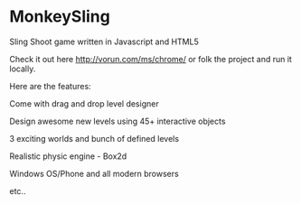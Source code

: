 # MonkeySling
Sling Shoot game written in Javascript and HTML5

Check it out here http://vorun.com/ms/chrome/ or folk the project and run it locally.

Here are the features:

Come with drag and drop level designer

Design awesome new levels using 45+ interactive objects

3 exciting worlds and bunch of defined levels

Realistic physic engine - Box2d

Windows OS/Phone and all modern browsers

etc..
